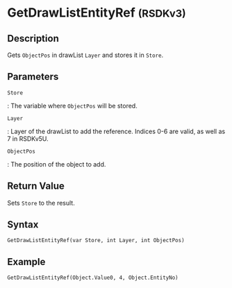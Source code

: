 # GetDrawListEntityRef <small>(RSDKv3)</small>

## Description
Gets `ObjectPos` in drawList `Layer` and stores it in `Store`.

## Parameters
`Store`

:   The variable where `ObjectPos` will be stored.

`Layer`

:   Layer of the drawList to add the reference. Indices 0-6 are valid, as well as 7 in RSDKv5U.

`ObjectPos`

:   The position of the object to add.

## Return Value
Sets `Store` to the result.

## Syntax
```
GetDrawListEntityRef(var Store, int Layer, int ObjectPos)
```

## Example
```
GetDrawListEntityRef(Object.Value0, 4, Object.EntityNo)
```